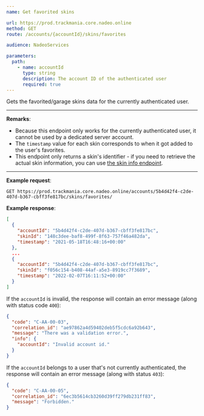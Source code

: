 ```yaml
---
name: Get favorited skins

url: https://prod.trackmania.core.nadeo.online
method: GET
route: /accounts/{accountId}/skins/favorites

audience: NadeoServices

parameters:
  path:
    - name: accountId
      type: string
      description: The account ID of the authenticated user
      required: true
---
```


Gets the favorited/garage skins data for the currently authenticated user.

---

**Remarks**:
- Because this endpoint only works for the currently authenticated user, it cannot be used by a dedicated server account.
- The `timestamp` value for each skin corresponds to when it got added to the user's favorites.
- This endpoint only returns a skin's identifier - if you need to retrieve the actual skin information, you can use [the skin info endpoint](/core/skins/info).

---

**Example request**:
```plain
GET https://prod.trackmania.core.nadeo.online/accounts/5b4d42f4-c2de-407d-b367-cbff3fe817bc/skins/favorites/
```

**Example response**:
```json
[
  {
    "accountId": "5b4d42f4-c2de-407d-b367-cbff3fe817bc",
    "skinId": "148c3dee-baf8-499f-8f63-757f46a482da",
    "timestamp": "2021-05-18T16:48:16+00:00"
  },
  ...
  {
    "accountId": "5b4d42f4-c2de-407d-b367-cbff3fe817bc",
    "skinId": "f056c154-b408-44af-a5e3-8919cc7f3689",
    "timestamp": "2022-02-07T16:11:52+00:00"
  }
]
```

If the `accountId` is invalid, the response will contain an error message (along with status code `400`):

```json
{
  "code": "C-AA-00-03",
  "correlation_id": "ae97862a4d59402deb5f5cdc6a92b643",
  "message": "There was a validation error.",
  "info": {
    "accountId": "Invalid account id."
  }
}
```

If the `accountId` belongs to a user that's not currently authenticated, the response will contain an error message (along with status `403`):

```json
{
  "code": "C-AA-00-05",
  "correlation_id": "6ec3b5614cb3260d39ff279db231ff83",
  "message": "Forbidden."
}
```

